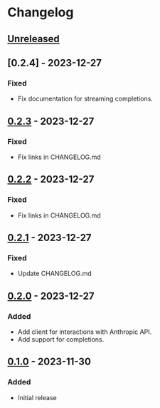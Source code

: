 # Changelog

## [Unreleased]

## [0.2.4] - 2023-12-27

### Fixed

- Fix documentation for streaming completions.

## [0.2.3] - 2023-12-27

### Fixed

- Fix links in CHANGELOG.md

## [0.2.2] - 2023-12-27

### Fixed

- Fix links in CHANGELOG.md

## [0.2.1] - 2023-12-27

### Fixed

- Update CHANGELOG.md

## [0.2.0] - 2023-12-27

### Added

- Add client for interactions with Anthropic API.
- Add support for completions.

## [0.1.0] - 2023-11-30

### Added

- Initial release

[Unreleased]: https://github.com/dickdavis/anthropic-rb/compare/v0.2.4...HEAD
[0.2.3]: https://github.com/dickdavis/anthropic-rb/compare/v0.2.3...v0.2.4
[0.2.3]: https://github.com/dickdavis/anthropic-rb/compare/v0.2.2...v0.2.3
[0.2.2]: https://github.com/dickdavis/anthropic-rb/compare/v0.2.1...v0.2.2
[0.2.1]: https://github.com/dickdavis/anthropic-rb/compare/v0.2.0...v0.2.1
[0.2.0]: https://github.com/dickdavis/anthropic-rb/compare/v0.1.0...v0.2.0
[0.1.0]: https://github.com/dickdavis/anthropic-rb/releases/tag/v0.1.0

